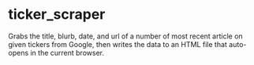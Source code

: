 # ticker_scraper
Grabs the title, blurb, date, and url of a number of most recent article on given tickers from Google, then writes the data to an HTML file that auto-opens in the current browser.
